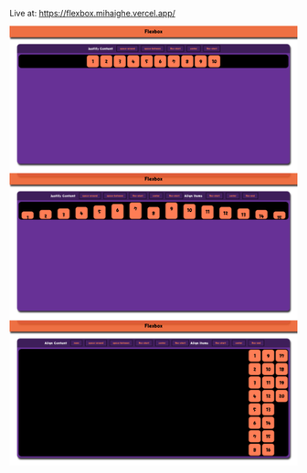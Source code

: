Live at: https://flexbox.mihaighe.vercel.app/

![Alt text](/content/Screen1.png?raw=true "Screen1")
![Alt text](/content/Screen2.png?raw=true "Screen2")
![Alt text](/content/Screen3.png?raw=true "Screen3")
